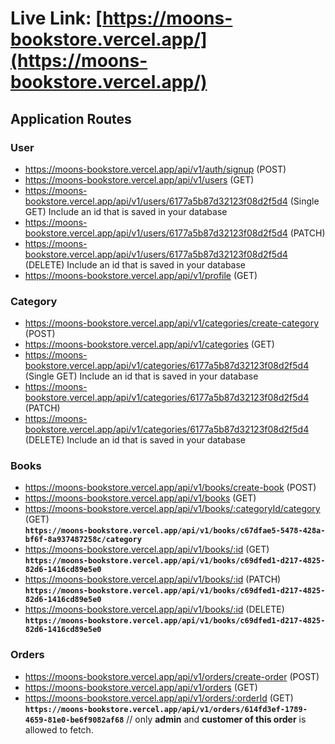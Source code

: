 # Live Link: [https://moons-bookstore.vercel.app/](https://moons-bookstore.vercel.app/)

## Application Routes

### User

- <https://moons-bookstore.vercel.app/api/v1/auth/signup> (POST)
- <https://moons-bookstore.vercel.app/api/v1/users> (GET)
- <https://moons-bookstore.vercel.app/api/v1/users/6177a5b87d32123f08d2f5d4> (Single GET) Include an id that is saved in your database
- <https://moons-bookstore.vercel.app/api/v1/users/6177a5b87d32123f08d2f5d4> (PATCH)
- <https://moons-bookstore.vercel.app/api/v1/users/6177a5b87d32123f08d2f5d4> (DELETE) Include an id that is saved in your database
- <https://moons-bookstore.vercel.app/api/v1/profile> (GET)

### Category

- <https://moons-bookstore.vercel.app/api/v1/categories/create-category> (POST)
- <https://moons-bookstore.vercel.app/api/v1/categories> (GET)
- <https://moons-bookstore.vercel.app/api/v1/categories/6177a5b87d32123f08d2f5d4> (Single GET) Include an id that is saved in your database
- <https://moons-bookstore.vercel.app/api/v1/categories/6177a5b87d32123f08d2f5d4> (PATCH)
- <https://moons-bookstore.vercel.app/api/v1/categories/6177a5b87d32123f08d2f5d4> (DELETE) Include an id that is saved in your database

### Books

- <https://moons-bookstore.vercel.app/api/v1/books/create-book> (POST)
- <https://moons-bookstore.vercel.app/api/v1/books> (GET)
- <https://moons-bookstore.vercel.app/api/v1/books/:categoryId/category> (GET)  
   **`https://moons-bookstore.vercel.app/api/v1/books/c67dfae5-5478-428a-bf6f-8a937487258c/category`**
- <https://moons-bookstore.vercel.app/api/v1/books/:id> (GET)  
   **`https://moons-bookstore.vercel.app/api/v1/books/c69dfed1-d217-4825-82d6-1416cd89e5e0`**
- <https://moons-bookstore.vercel.app/api/v1/books/:id> (PATCH)  
   **`https://moons-bookstore.vercel.app/api/v1/books/c69dfed1-d217-4825-82d6-1416cd89e5e0`**
- <https://moons-bookstore.vercel.app/api/v1/books/:id> (DELETE)  
   **`https://moons-bookstore.vercel.app/api/v1/books/c69dfed1-d217-4825-82d6-1416cd89e5e0`**

### Orders

- <https://moons-bookstore.vercel.app/api/v1/orders/create-order> (POST)
- <https://moons-bookstore.vercel.app/api/v1/orders> (GET)
- <https://moons-bookstore.vercel.app/api/v1/orders/:orderId> (GET)  
   **`https://moons-bookstore.vercel.app/api/v1/orders/614fd3ef-1789-4659-81e0-be6f9082af68`** // only **admin** and **customer of this order** is allowed to fetch.
